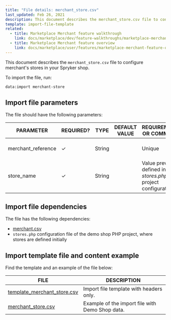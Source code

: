 ```yaml
---
title: "File details: merchant_store.csv"
last_updated: Feb 26, 2021
description: This document describes the merchant_store.csv file to configure merchant store information in your Spryker shop.
template: import-file-template
related:
  - title: Marketplace Merchant feature walkthrough
    link: docs/marketplace/dev/feature-walkthroughs/marketplace-merchant-feature-walkthrough.html
  - title: Marketplace Merchant feature overview
    link: docs/marketplace/user/features/marketplace-merchant-feature-overview/marketplace-merchant-feature-overview.html
---
```


This document describes the `merchant_store.csv` file to configure merchant's stores in your Spryker shop.

To import the file, run:

```bash
data:import merchant-store
```

## Import file parameters

The file should have the following parameters:

| PARAMETER    | REQUIRED? | TYPE | DEFAULT VALUE | REQUIREMENTS OR COMMENTS  | DESCRIPTION  |
| -------------- | ----------- | ----- | -------------- | ------------------------ | ----------------------- |
| merchant_reference | &check;             | String   |                   | Unique                                                       | Identifier of the merchant in the system.       |
| store_name         | &check;             | String   |                   | Value previously defined in the *stores.php* project configuration. | Store where the merchant product offer belongs. |

## Import file dependencies

The file has the following dependencies:

- [merchant.csv](/docs/marketplace/dev/data-import/{{site.version}}/file-details-merchant.csv.html)
- `stores.php` configuration file of the demo shop PHP project, where stores are defined initially

## Import template file and content example

Find the template and an example of the file below:

| FILE   | DESCRIPTION  |
| --------------------------- | ---------------------- |
| [template_merchant_store.csv](https://spryker.s3.eu-central-1.amazonaws.com/docs/Developer+Guide/Back-End/Data+Manipulation/Data+Ingestion/Data+Import/Data+Import+Categories/Marketplace+setup/template_merchant_store.csv) | Import file template with headers only.         |
| [merchant_store.csv](https://spryker.s3.eu-central-1.amazonaws.com/docs/Developer+Guide/Back-End/Data+Manipulation/Data+Ingestion/Data+Import/Data+Import+Categories/Marketplace+setup/merchant_store.csv) | Example of the import file with Demo Shop data. |
